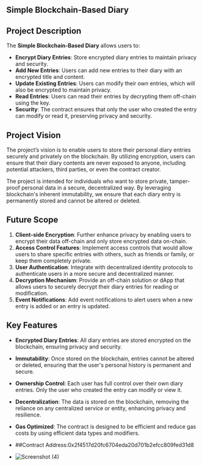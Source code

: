 ## Simple Blockchain-Based Diary

## Project Description

The **Simple Blockchain-Based Diary** allows users to:
- **Encrypt Diary Entries**: Store encrypted diary entries to maintain privacy and security.
- **Add New Entries**: Users can add new entries to their diary with an encrypted title and content.
- **Update Existing Entries**: Users can modify their own entries, which will also be encrypted to maintain privacy.
- **Read Entries**: Users can read their entries by decrypting them off-chain using the key.
- **Security**: The contract ensures that only the user who created the entry can modify or read it, preserving privacy and security.

## Project Vision

The project’s vision is to enable users to store their personal diary entries securely and privately on the blockchain. By utilizing encryption, users can ensure that their diary contents are never exposed to anyone, including potential attackers, third parties, or even the contract creator.

The project is intended for individuals who want to store private, tamper-proof personal data in a secure, decentralized way. By leveraging blockchain's inherent immutability, we ensure that each diary entry is permanently stored and cannot be altered or deleted.

## Future Scope

1. **Client-side Encryption**: Further enhance privacy by enabling users to encrypt their data off-chain and only store encrypted data on-chain.
2. **Access Control Features**: Implement access controls that would allow users to share specific entries with others, such as friends or family, or keep them completely private.
3. **User Authentication**: Integrate with decentralized identity protocols to authenticate users in a more secure and decentralized manner.
4. **Decryption Mechanism**: Provide an off-chain solution or dApp that allows users to securely decrypt their diary entries for reading or modification.
5. **Event Notifications**: Add event notifications to alert users when a new entry is added or an entry is updated.

## Key Features

- **Encrypted Diary Entries**: All diary entries are stored encrypted on the blockchain, ensuring privacy and security.
- **Immutability**: Once stored on the blockchain, entries cannot be altered or deleted, ensuring that the user's personal history is permanent and secure.
- **Ownership Control**: Each user has full control over their own diary entries. Only the user who created the entry can modify or view it.
- **Decentralization**: The data is stored on the blockchain, removing the reliance on any centralized service or entity, enhancing privacy and resilience.
- **Gas Optimized**: The contract is designed to be efficient and reduce gas costs by using efficient data types and modifiers.

- ##Contract Address:0x2f4517d20fc6704eda20d701b2efcc809fed31d8
- ![Screenshot (4)](https://github.com/user-attachments/assets/04afb454-820e-4781-9394-ba4ec5bb9852)


